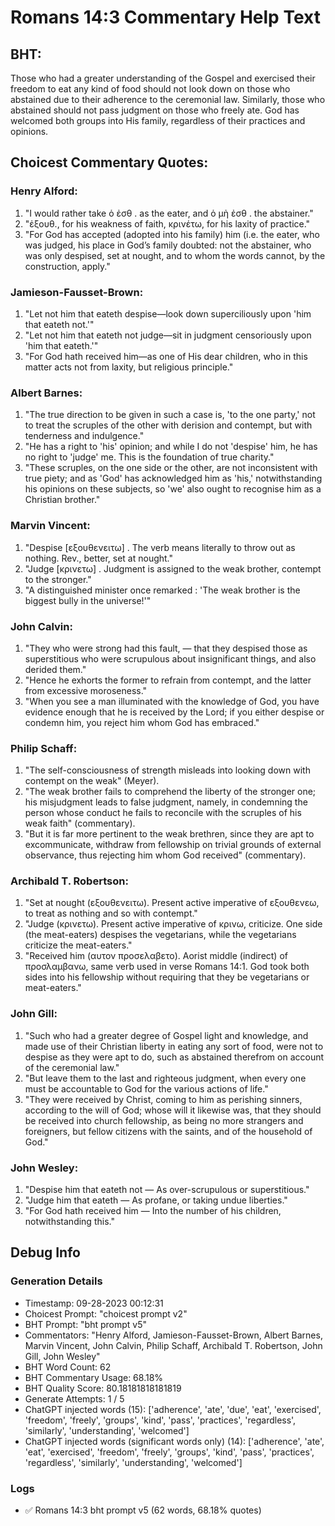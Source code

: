 # Romans 14:3 Commentary Help Text

## BHT:
Those who had a greater understanding of the Gospel and exercised their freedom to eat any kind of food should not look down on those who abstained due to their adherence to the ceremonial law. Similarly, those who abstained should not pass judgment on those who freely ate. God has welcomed both groups into His family, regardless of their practices and opinions.

## Choicest Commentary Quotes:
### Henry Alford:
1. "I would rather take ὁ ἐσθ . as the eater, and ὁ μὴ ἐσθ . the abstainer."
2. "ἐξουθ., for his weakness of faith, κρινέτω, for his laxity of practice."
3. "For God has accepted (adopted into his family) him (i.e. the eater, who was judged, his place in God’s family doubted: not the abstainer, who was only despised, set at nought, and to whom the words cannot, by the construction, apply."

### Jamieson-Fausset-Brown:
1. "Let not him that eateth despise—look down superciliously upon 'him that eateth not.'" 
2. "Let not him that eateth not judge—sit in judgment censoriously upon 'him that eateth.'" 
3. "For God hath received him—as one of His dear children, who in this matter acts not from laxity, but religious principle."

### Albert Barnes:
1. "The true direction to be given in such a case is, 'to the one party,' not to treat the scruples of the other with derision and contempt, but with tenderness and indulgence."
2. "He has a right to 'his' opinion; and while I do not 'despise' him, he has no right to 'judge' me. This is the foundation of true charity."
3. "These scruples, on the one side or the other, are not inconsistent with true piety; and as 'God' has acknowledged him as 'his,' notwithstanding his opinions on these subjects, so 'we' also ought to recognise him as a Christian brother."

### Marvin Vincent:
1. "Despise [εξουθενειτω] . The verb means literally to throw out as nothing. Rev., better, set at nought."
2. "Judge [κρινετω] . Judgment is assigned to the weak brother, contempt to the stronger."
3. "A distinguished minister once remarked : 'The weak brother is the biggest bully in the universe!'"

### John Calvin:
1. "They who were strong had this fault, — that they despised those as superstitious who were scrupulous about insignificant things, and also derided them."
2. "Hence he exhorts the former to refrain from contempt, and the latter from excessive moroseness."
3. "When you see a man illuminated with the knowledge of God, you have evidence enough that he is received by the Lord; if you either despise or condemn him, you reject him whom God has embraced."

### Philip Schaff:
1. "The self-consciousness of strength misleads into looking down with contempt on the weak" (Meyer).
2. "The weak brother fails to comprehend the liberty of the stronger one; his misjudgment leads to false judgment, namely, in condemning the person whose conduct he fails to reconcile with the scruples of his weak faith" (commentary).
3. "But it is far more pertinent to the weak brethren, since they are apt to excommunicate, withdraw from fellowship on trivial grounds of external observance, thus rejecting him whom God received" (commentary).

### Archibald T. Robertson:
1. "Set at nought (εξουθενειτω). Present active imperative of εξουθενεω, to treat as nothing and so with contempt."
2. "Judge (κρινετω). Present active imperative of κρινω, criticize. One side (the meat-eaters) despises the vegetarians, while the vegetarians criticize the meat-eaters."
3. "Received him (αυτον προσελαβετο). Aorist middle (indirect) of προσλαμβανω, same verb used in verse Romans 14:1. God took both sides into his fellowship without requiring that they be vegetarians or meat-eaters."

### John Gill:
1. "Such who had a greater degree of Gospel light and knowledge, and made use of their Christian liberty in eating any sort of food, were not to despise as they were apt to do, such as abstained therefrom on account of the ceremonial law."
2. "But leave them to the last and righteous judgment, when every one must be accountable to God for the various actions of life."
3. "They were received by Christ, coming to him as perishing sinners, according to the will of God; whose will it likewise was, that they should be received into church fellowship, as being no more strangers and foreigners, but fellow citizens with the saints, and of the household of God."

### John Wesley:
1. "Despise him that eateth not — As over-scrupulous or superstitious."
2. "Judge him that eateth — As profane, or taking undue liberties."
3. "For God hath received him — Into the number of his children, notwithstanding this."


## Debug Info
### Generation Details
- Timestamp: 09-28-2023 00:12:31
- Choicest Prompt: "choicest prompt v2"
- BHT Prompt: "bht prompt v5"
- Commentators: "Henry Alford, Jamieson-Fausset-Brown, Albert Barnes, Marvin Vincent, John Calvin, Philip Schaff, Archibald T. Robertson, John Gill, John Wesley"
- BHT Word Count: 62
- BHT Commentary Usage: 68.18%
- BHT Quality Score: 80.18181818181819
- Generate Attempts: 1 / 5
- ChatGPT injected words (15):
	['adherence', 'ate', 'due', 'eat', 'exercised', 'freedom', 'freely', 'groups', 'kind', 'pass', 'practices', 'regardless', 'similarly', 'understanding', 'welcomed']
- ChatGPT injected words (significant words only) (14):
	['adherence', 'ate', 'eat', 'exercised', 'freedom', 'freely', 'groups', 'kind', 'pass', 'practices', 'regardless', 'similarly', 'understanding', 'welcomed']

### Logs
- ✅ Romans 14:3 bht prompt v5 (62 words, 68.18% quotes)